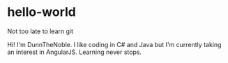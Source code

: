 # hello-world
Not too late to learn git

Hi! I'm DunnTheNoble. I like coding in C# and Java but I'm currently taking an interest in AngularJS.
Learning never stops.
